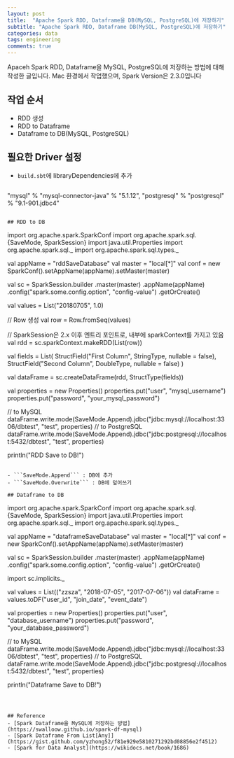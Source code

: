 ```yaml
---
layout: post
title:  "Apache Spark RDD, Dataframe을 DB(MySQL, PostgreSQL)에 저장하기"
subtitle: "Apache Spark RDD, Dataframe DB(MySQL, PostgreSQL)에 저장하기"
categories: data
tags: engineering
comments: true
---
```


Apaceh Spark RDD, Dataframe을 MySQL, PostgreSQL에 저장하는 방법에 대해 작성한 글입니다. Mac 환경에서 작업했으며, Spark Version은 2.3.0입니다


## 작업 순서
- RDD 생성
- RDD to Dataframe
- Dataframe to DB(MySQL, PostgreSQL)


## 필요한 Driver 설정
- ```build.sbt```에 libraryDependencies에 추가

	```
"mysql" % "mysql-connector-java" % "5.1.12",
"postgresql" % "postgresql" % "9.1-901.jdbc4"
```

## RDD to DB
```
import org.apache.spark.SparkConf
import org.apache.spark.sql.{SaveMode, SparkSession}
import java.util.Properties
import org.apache.spark.sql._
import org.apache.spark.sql.types._

val appName = "rddSaveDatabase"
val master = "local[*]"
val conf = new SparkConf().setAppName(appName).setMaster(master)

val sc = SparkSession.builder
    .master(master)
    .appName(appName)
    .config("spark.some.config.option", "config-value")
    .getOrCreate()
    
val values = List("20180705", 1.0)

// Row 생성
val row = Row.fromSeq(values)

// SparkSession은 2.x 이후 엔트리 포인트로, 내부에 sparkContext를 가지고 있음
val rdd = sc.sparkContext.makeRDD(List(row))
  
val fields = List(
StructField("First Column", StringType, nullable = false),
StructField("Second Column", DoubleType, nullable = false)
)

val dataFrame = sc.createDataFrame(rdd, StructType(fields))

val properties = new Properties()
properties.put("user", "mysql_username")
properties.put("password", "your_mysql_password")

// to MySQL
dataFrame.write.mode(SaveMode.Append).jdbc("jdbc:mysql://localhost:3306/dbtest", "test", properties)
// to PostgreSQL
dataFrame.write.mode(SaveMode.Append).jdbc("jdbc:postgresql://localhost:5432/dbtest", "test", properties)

println("RDD Save to DB!")    
```

- ```SaveMode.Append``` : DB에 추가
- ```SaveMode.Overwrite``` : DB에 덮어쓰기

## Dataframe to DB
```
import org.apache.spark.SparkConf
import org.apache.spark.sql.{SaveMode, SparkSession}
import java.util.Properties
import org.apache.spark.sql._
import org.apache.spark.sql.types._

val appName = "dataframeSaveDatabase"
val master = "local[*]"
val conf = new SparkConf().setAppName(appName).setMaster(master)

val sc = SparkSession.builder
    .master(master)
    .appName(appName)
    .config("spark.some.config.option", "config-value")
    .getOrCreate()

import sc.implicits._    

val values = List(("zzsza", "2018-07-05", "2017-07-06"))
val dataFrame = values.toDF("user_id", "join_date", "event_date")

val properties = new Properties()
properties.put("user", "database_username")
properties.put("password", "your_database_password")

// to MySQL
dataFrame.write.mode(SaveMode.Append).jdbc("jdbc:mysql://localhost:3306/dbtest", "test", properties)
// to PostgreSQL
dataFrame.write.mode(SaveMode.Append).jdbc("jdbc:postgresql://localhost:5432/dbtest", "test", properties)

println("Dataframe Save to DB!")    
```



## Reference
- [Spark Dataframe을 MySQL에 저장하는 방법](https://swalloow.github.io/spark-df-mysql)
- [Spark Dataframe From List[Any]](https://gist.github.com/yzhong52/f81e929e5810271292bd08856e2f4512)
- [Spark for Data Analyst](https://wikidocs.net/book/1686)

